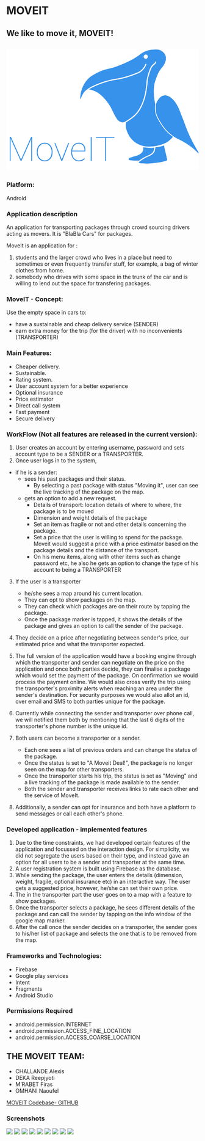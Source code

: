 MOVEIT
===================
We like to move it, MOVEIT!
----
![LOGO](https://raw.githubusercontent.com/reepjyoti/MoveIT/master/logo.png "MOVEIT LOGO")
----
### Platform: 
Android

### Application description

An application for transporting packages through crowd sourcing drivers acting as movers. It is "BlaBla Cars" for packages.

MoveIt is an application for :
1) students and the larger crowd who lives in a place but need to sometimes or even frequently transfer stuff, for example, a bag of winter clothes from home.
2) somebody who drives with some space in the trunk of the car and is willing to lend out the space for transfering packages.


### MoveIT - Concept:
Use the empty space in cars to:
+ have a sustainable and cheap delivery service (SENDER)
+ earn extra money for the trip (for the driver) with no inconvenients (TRANSPORTER)

### Main Features:
+	Cheaper delivery.
+	Sustainable.
+	Rating system.
+	User account system for a better experience
+	Optional insurance
+	Price estimator
+	Direct call  system
+	Fast payment
+	Secure delivery

### WorkFlow (Not all features are released in the current version):

1. User creates an account by entering username, password and sets account type to be a SENDER or a TRANSPORTER.
2. Once user logs in to the system, 
+ if he is a sender:
	+ sees his past packages and their status.
		- By selecting a past package with status "Moving it", user can see the live tracking of the package on the map.
	+ gets an option to add a new request.
		- Details of transport: location details of where to where, the package is to be moved 
		- Dimension and weight details of the package
		- Set an item as fragile or not and other details concerning the package.
		- Set a price that the user is willing to spend for the package. Moveit would suggest a price with a price estimator based on the package details and the distance of the transport.
		- On his menu items, along with other items such as change password etc, he also he gets an option to change the type of his account to being a TRANSPORTER
		
3.	If the user is a transporter
	- he/she sees a map around his current location.
	- They can opt to show packages on the map.
	- They can check which packages are on their route by tapping the package.
	- Once the package marker is tapped, it shows the details of the package and gives an option to call the sender of the package.
		
4.  They decide on a price after negotiating between sender's price, our estimated price and what the transporter expected.

5.	The full version of the application would have a booking engine through which the transporter and sender can negotiate on the price on the application and once both parties decide, they can finalise a package which would set the payment of the package. On confirmation we would process the payment online. We would also cross verify the trip using the transporter's proximity alerts when reaching an area under the sender's destination. For security purposes we would also allot an id, over email and SMS to both parties unique for the package.

6.	Currently while connecting the sender and transporter over phone call, we will notified them both by mentioning that the last 6 digits of the transporter's phone number is the unique id.

7. Both users can become a transporter or a sender.
	+ Each one sees a list of previous orders and can change the status of the package.
	+ Once the status is set to "A Moveit Deal!", the package is no longer seen on the map for other transporters.
	+ Once the transporter starts his trip, the status is set as "Moving" and a live tracking of the package is made available to the sender.
	+ Both the sender and transporter receives links to rate each other and the service of MoveIt.
	
8. Additionally, a sender can opt for insurance and both have a platform to send messages or call each other's phone.

### Developed application - implemented features

1. Due to the time constraints, we had developed certain features of the application and focussed on the interaction design.
For simplicity, we did not segregate the users based on their type, and instead gave an option for all users to be a sender and transporter at the same time.
2. A user registration system is built using Firebase as the database.
3. While sending the package, the user enters the details (dimension, weight, fragile, optional insurance etc) in an interactive way. The user gets a suggested price, however, he/she can set their own price.
4. The in the transporter part the user goes on to a map with a feature to show packages.
5. Once the transporter selects a package, he sees different details of the package and can call the sender by tapping on the info window of the google map marker.
6. After the call once the sender decides on a transporter, the sender goes to his/her list of package and selects the one that is to be removed from the map.

### Frameworks and Technologies:
- Firebase
- Google play services
- Intent
- Fragments
- Android Studio

### Permissions Required
+ android.permission.INTERNET
+ android.permission.ACCESS_FINE_LOCATION
+ android.permission.ACCESS_COARSE_LOCATION

## THE MOVEIT TEAM:
- CHALLANDE Alexis
- DEKA Reepjyoti
- M’RABET Firas
- OMHANI Naoufel


[MOVEIT Codebase- GITHUB](https://github.com/reepjyoti/MoveIT "MOVEIT Codebase")


### Screenshots


<img src="https://gitlab.eurecom.fr/mobserv/fall-2017/raw/develop/moveit/screenshots/28081977_1825244087505878_1300270700_o.png" width="200">


<img src="https://gitlab.eurecom.fr/mobserv/fall-2017/raw/develop/moveit/screenshots/28081054_1825244137505873_1773539034_o.png" width="200">


<img src="https://gitlab.eurecom.fr/mobserv/fall-2017/raw/develop/moveit/screenshots/28080464_1825244067505880_1281307295_o.png" width="200">


<img src="https://gitlab.eurecom.fr/mobserv/fall-2017/raw/develop/moveit/screenshots/28081671_1825244127505874_135109609_o.png" width="200">


<img src="https://gitlab.eurecom.fr/mobserv/fall-2017/raw/develop/moveit/screenshots/28124763_1825244024172551_1778029349_o.png" width="200">


<img src="https://gitlab.eurecom.fr/mobserv/fall-2017/raw/develop/moveit/screenshots/28034932_1825244000839220_1193505711_o.png" width="200">


<img src="https://gitlab.eurecom.fr/mobserv/fall-2017/raw/develop/moveit/screenshots/28170761_1825243977505889_1005877148_o.png" width="200">


<img src="https://gitlab.eurecom.fr/mobserv/fall-2017/raw/develop/moveit/screenshots/28170973_1825243950839225_959258014_o.png" width="200">


<img src="https://gitlab.eurecom.fr/mobserv/fall-2017/raw/develop/moveit/screenshots/28080206_1825243910839229_756664293_o.png" width="200">

